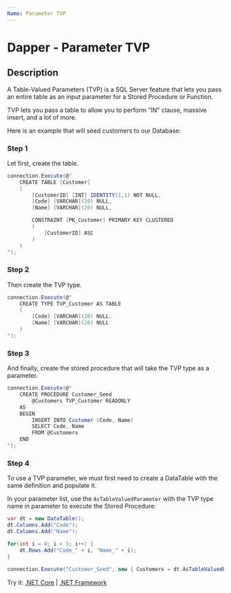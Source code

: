 ```yaml
---
Name: Parameter TVP
---
```


# Dapper - Parameter TVP

## Description

A Table-Valued Parameters (TVP) is a SQL Server feature that lets you pass an entire table as an input parameter for a Stored Procedure or Function.

TVP lets you pass a table to allow you to perform "IN" clause, massive insert, and a lot of more.

Here is an example that will seed customers to our Database:

### Step 1

Let first, create the table.

```csharp
connection.Execute(@"
    CREATE TABLE [Customer]
    (
        [CustomerID] [INT] IDENTITY(1,1) NOT NULL,
        [Code] [VARCHAR](20) NULL,
        [Name] [VARCHAR](20) NULL,

        CONSTRAINT [PK_Customer] PRIMARY KEY CLUSTERED 
        (
            [CustomerID] ASC
        )
    )
");
```

### Step 2

Then create the TVP type.

```csharp
connection.Execute(@"
    CREATE TYPE TVP_Customer AS TABLE
    (
        [Code] [VARCHAR](20) NULL,
        [Name] [VARCHAR](20) NULL
    )
");
```

### Step 3

And finally, create the stored procedure that will take the TVP type as a parameter.

```csharp
connection.Execute(@"
    CREATE PROCEDURE Customer_Seed
        @Customers TVP_Customer READONLY
    AS
    BEGIN
        INSERT INTO Customer (Code, Name)
        SELECT Code, Name
        FROM @Customers
    END
");
```

### Step 4

To use a TVP parameter, we must first need to create a DataTable with the same definition and populate it.

In your parameter list, use the `AsTableValuedParameter` with the TVP type name in parameter to execute the Stored Procedure:

```csharp
var dt = new DataTable();
dt.Columns.Add("Code");
dt.Columns.Add("Name");

for(int i = 0; i < 5; i++) {
    dt.Rows.Add("Code_" + i, "Name_" + i);
}
        
connection.Execute("Customer_Seed", new { Customers = dt.AsTableValuedParameter("TVP_Customer") }, commandType: CommandType.StoredProcedure);
```

Try it: [.NET Core](https://dotnetfiddle.net/qt2QPN) | [.NET Framework](https://dotnetfiddle.net/RwPLBk)